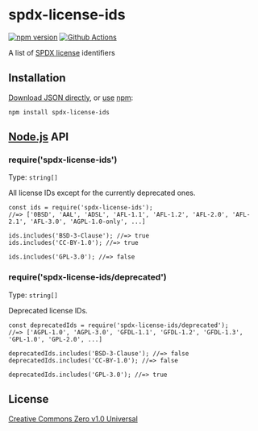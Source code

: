 <h1 id="spdx-license-ids">spdx-license-ids</h1>

<p><a href="https://www.npmjs.com/package/spdx-license-ids"><img src="https://img.shields.io/npm/v/spdx-license-ids.svg" alt="npm version" /></a>
<a href="https://wdp9fww0r9.execute-api.us-west-2.amazonaws.com/production/results/shinnn/spdx-license-ids"><img src="https://action-badges.now.sh/shinnn/spdx-license-ids" alt="Github Actions" /></a></p>

<p>A list of <a href="https://spdx.org/licenses/">SPDX license</a> identifiers</p>

<h2 id="installation">Installation</h2>

<p><a href="https://raw.githubusercontent.com/shinnn/spdx-license-ids/main/index.json">Download JSON directly</a>, or <a href="https://docs.npmjs.com/cli/install">use</a> <a href="https://docs.npmjs.com/about-npm/">npm</a>:</p>

<pre><code>npm install spdx-license-ids
</code></pre>

<h2 id="node.js-api"><a href="https://nodejs.org/">Node.js</a> API</h2>

<h3 id="require%27spdx-license-ids%27">require('spdx-license-ids')</h3>

<p>Type: <code>string[]</code></p>

<p>All license IDs except for the currently deprecated ones.</p>

<pre><code class="javascript">const ids = require('spdx-license-ids');
//=&gt; ['0BSD', 'AAL', 'ADSL', 'AFL-1.1', 'AFL-1.2', 'AFL-2.0', 'AFL-2.1', 'AFL-3.0', 'AGPL-1.0-only', ...]

ids.includes('BSD-3-Clause'); //=&gt; true
ids.includes('CC-BY-1.0'); //=&gt; true

ids.includes('GPL-3.0'); //=&gt; false
</code></pre>

<h3 id="require%27spdx-license-ids%2Fdeprecated%27">require('spdx-license-ids/deprecated')</h3>

<p>Type: <code>string[]</code></p>

<p>Deprecated license IDs.</p>

<pre><code class="javascript">const deprecatedIds = require('spdx-license-ids/deprecated');
//=&gt; ['AGPL-1.0', 'AGPL-3.0', 'GFDL-1.1', 'GFDL-1.2', 'GFDL-1.3', 'GPL-1.0', 'GPL-2.0', ...]

deprecatedIds.includes('BSD-3-Clause'); //=&gt; false
deprecatedIds.includes('CC-BY-1.0'); //=&gt; false

deprecatedIds.includes('GPL-3.0'); //=&gt; true
</code></pre>

<h2 id="license">License</h2>

<p><a href="https://creativecommons.org/publicdomain/zero/1.0/deed">Creative Commons Zero v1.0 Universal</a></p>
